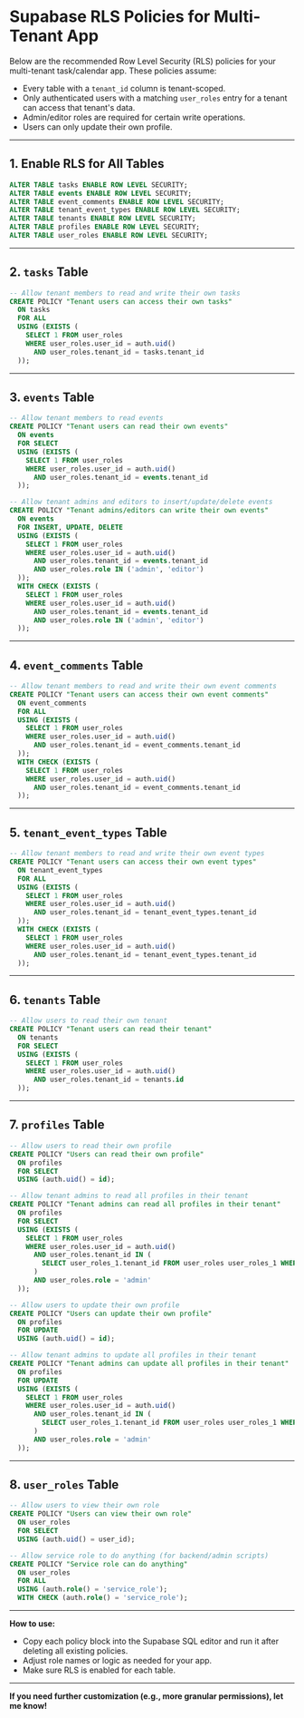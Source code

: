 # Supabase RLS Policies for Multi-Tenant App

Below are the recommended Row Level Security (RLS) policies for your multi-tenant task/calendar app. These policies assume:
- Every table with a `tenant_id` column is tenant-scoped.
- Only authenticated users with a matching `user_roles` entry for a tenant can access that tenant's data.
- Admin/editor roles are required for certain write operations.
- Users can only update their own profile.

---

## 1. Enable RLS for All Tables
```sql
ALTER TABLE tasks ENABLE ROW LEVEL SECURITY;
ALTER TABLE events ENABLE ROW LEVEL SECURITY;
ALTER TABLE event_comments ENABLE ROW LEVEL SECURITY;
ALTER TABLE tenant_event_types ENABLE ROW LEVEL SECURITY;
ALTER TABLE tenants ENABLE ROW LEVEL SECURITY;
ALTER TABLE profiles ENABLE ROW LEVEL SECURITY;
ALTER TABLE user_roles ENABLE ROW LEVEL SECURITY;
```

---

## 2. `tasks` Table
```sql
-- Allow tenant members to read and write their own tasks
CREATE POLICY "Tenant users can access their own tasks"
  ON tasks
  FOR ALL
  USING (EXISTS (
    SELECT 1 FROM user_roles
    WHERE user_roles.user_id = auth.uid()
      AND user_roles.tenant_id = tasks.tenant_id
  ));
```

---

## 3. `events` Table
```sql
-- Allow tenant members to read events
CREATE POLICY "Tenant users can read their own events"
  ON events
  FOR SELECT
  USING (EXISTS (
    SELECT 1 FROM user_roles
    WHERE user_roles.user_id = auth.uid()
      AND user_roles.tenant_id = events.tenant_id
  ));

-- Allow tenant admins and editors to insert/update/delete events
CREATE POLICY "Tenant admins/editors can write their own events"
  ON events
  FOR INSERT, UPDATE, DELETE
  USING (EXISTS (
    SELECT 1 FROM user_roles
    WHERE user_roles.user_id = auth.uid()
      AND user_roles.tenant_id = events.tenant_id
      AND user_roles.role IN ('admin', 'editor')
  ));
  WITH CHECK (EXISTS (
    SELECT 1 FROM user_roles
    WHERE user_roles.user_id = auth.uid()
      AND user_roles.tenant_id = events.tenant_id
      AND user_roles.role IN ('admin', 'editor')
  ));
```

---

## 4. `event_comments` Table
```sql
-- Allow tenant members to read and write their own event comments
CREATE POLICY "Tenant users can access their own event comments"
  ON event_comments
  FOR ALL
  USING (EXISTS (
    SELECT 1 FROM user_roles
    WHERE user_roles.user_id = auth.uid()
      AND user_roles.tenant_id = event_comments.tenant_id
  ));
  WITH CHECK (EXISTS (
    SELECT 1 FROM user_roles
    WHERE user_roles.user_id = auth.uid()
      AND user_roles.tenant_id = event_comments.tenant_id
  ));
```

---

## 5. `tenant_event_types` Table
```sql
-- Allow tenant members to read and write their own event types
CREATE POLICY "Tenant users can access their own event types"
  ON tenant_event_types
  FOR ALL
  USING (EXISTS (
    SELECT 1 FROM user_roles
    WHERE user_roles.user_id = auth.uid()
      AND user_roles.tenant_id = tenant_event_types.tenant_id
  ));
  WITH CHECK (EXISTS (
    SELECT 1 FROM user_roles
    WHERE user_roles.user_id = auth.uid()
      AND user_roles.tenant_id = tenant_event_types.tenant_id
  ));
```

---

## 6. `tenants` Table
```sql
-- Allow users to read their own tenant
CREATE POLICY "Tenant users can read their tenant"
  ON tenants
  FOR SELECT
  USING (EXISTS (
    SELECT 1 FROM user_roles
    WHERE user_roles.user_id = auth.uid()
      AND user_roles.tenant_id = tenants.id
  ));
```

---

## 7. `profiles` Table
```sql
-- Allow users to read their own profile
CREATE POLICY "Users can read their own profile"
  ON profiles
  FOR SELECT
  USING (auth.uid() = id);

-- Allow tenant admins to read all profiles in their tenant
CREATE POLICY "Tenant admins can read all profiles in their tenant"
  ON profiles
  FOR SELECT
  USING (EXISTS (
    SELECT 1 FROM user_roles
    WHERE user_roles.user_id = auth.uid()
      AND user_roles.tenant_id IN (
        SELECT user_roles_1.tenant_id FROM user_roles user_roles_1 WHERE user_roles_1.user_id = profiles.id
      )
      AND user_roles.role = 'admin'
  ));

-- Allow users to update their own profile
CREATE POLICY "Users can update their own profile"
  ON profiles
  FOR UPDATE
  USING (auth.uid() = id);

-- Allow tenant admins to update all profiles in their tenant
CREATE POLICY "Tenant admins can update all profiles in their tenant"
  ON profiles
  FOR UPDATE
  USING (EXISTS (
    SELECT 1 FROM user_roles
    WHERE user_roles.user_id = auth.uid()
      AND user_roles.tenant_id IN (
        SELECT user_roles_1.tenant_id FROM user_roles user_roles_1 WHERE user_roles_1.user_id = profiles.id
      )
      AND user_roles.role = 'admin'
  ));
```

---

## 8. `user_roles` Table
```sql
-- Allow users to view their own role
CREATE POLICY "Users can view their own role"
  ON user_roles
  FOR SELECT
  USING (auth.uid() = user_id);

-- Allow service role to do anything (for backend/admin scripts)
CREATE POLICY "Service role can do anything"
  ON user_roles
  FOR ALL
  USING (auth.role() = 'service_role');
  WITH CHECK (auth.role() = 'service_role');
```

---

**How to use:**
- Copy each policy block into the Supabase SQL editor and run it after deleting all existing policies.
- Adjust role names or logic as needed for your app.
- Make sure RLS is enabled for each table.

---

**If you need further customization (e.g., more granular permissions), let me know!**
